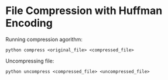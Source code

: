 # File Compression with Huffman Encoding

Running compression agorithm:
```
python compress <original_file> <compressed_file>
```

Uncompressing file:
```
python uncompress <compressed_file> <uncompressed_file>
```